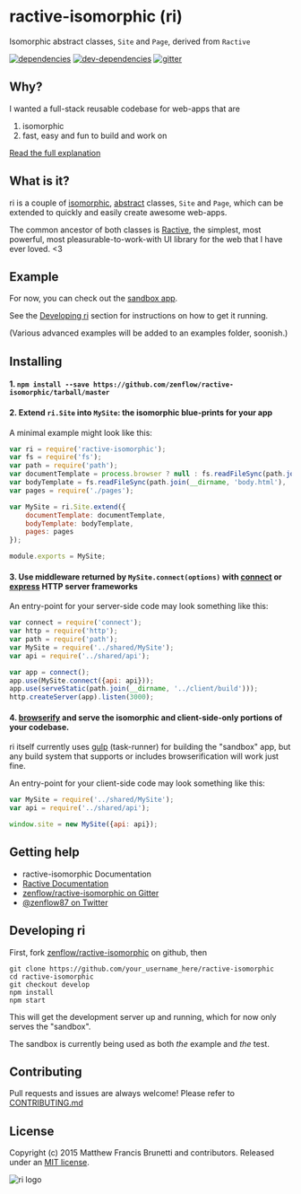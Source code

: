 # ractive-isomorphic (ri)
Isomorphic abstract classes, `Site` and `Page`, derived from `Ractive`

[![dependencies](https://david-dm.org/zenflow/ractive-isomorphic.svg)](https://david-dm.org/zenflow/ractive-isomorphic)
[![dev-dependencies](https://david-dm.org/zenflow/ractive-isomorphic/dev-status.svg)](https://david-dm.org/zenflow/ractive-isomorphic#info=devDependencies)
[![gitter](https://img.shields.io/badge/gitter-join%20chat%20%E2%86%92-brightgreen.svg)](https://gitter.im/zenflow/ractive-isomorphic)

## Why?

I wanted a full-stack reusable codebase for web-apps that are 

1. isomorphic
2. fast, easy and fun to build and work on

[Read the full explanation](https://github.com/zenflow/ractive-isomorphic/blob/master/WHY.md)

## What is it?

ri is a couple of [isomorphic](http://nerds.airbnb.com/isomorphic-javascript-future-web-apps),
[abstract](https://en.wikipedia.org/wiki/Class_\(computer_programming\)#Abstract_and_concrete) 
classes, `Site` and `Page`, which can be extended to quickly and easily create awesome web-apps.

The common ancestor of both classes is [Ractive](https://github.com/ractivejs/ractive), the simplest, most powerful, 
most pleasurable-to-work-with UI library for the web that I have ever loved. <3

## Example

For now, you can check out the [sandbox app](https://github.com/zenflow/ractive-isomorphic/tree/master/sandbox).

See the [Developing ri](#developing-ri) section for instructions on how to get it running.

(Various advanced examples will be added to an examples folder, soonish.)

## Installing

#### 1. `npm install --save https://github.com/zenflow/ractive-isomorphic/tarball/master`

#### 2. Extend `ri.Site` into `MySite`: the isomorphic blue-prints for your app

A minimal example might look like this:

```js
var ri = require('ractive-isomorphic');
var fs = require('fs');
var path = require('path');
var documentTemplate = process.browser ? null : fs.readFileSync(path.join(__dirname, 'document.html'), 'utf8');
var bodyTemplate = fs.readFileSync(path.join(__dirname, 'body.html'), 'utf8');
var pages = require('./pages');

var MySite = ri.Site.extend({
	documentTemplate: documentTemplate,
	bodyTemplate: bodyTemplate,
	pages: pages
});

module.exports = MySite;

```

#### 3. Use middleware returned by `MySite.connect(options)` with [connect](https://github.com/senchalabs/connect) or [express](https://github.com/strongloop/express) HTTP server frameworks

An entry-point for your server-side code may look something like this:

```js
var connect = require('connect');
var http = require('http');
var path = require('path');
var MySite = require('../shared/MySite');
var api = require('../shared/api');

var app = connect();
app.use(MySite.connect({api: api}));
app.use(serveStatic(path.join(__dirname, '../client/build')));
http.createServer(app).listen(3000);
```

#### 4. [browserify](https://github.com/substack/browserify) and serve the isomorphic and client-side-only portions of your codebase. 

ri itself currently uses [gulp](https://github.com/gulpjs/gulp) (task-runner) for building the "sandbox" app, but 
any build system that supports or includes browserification will work just fine.

An entry-point for your client-side code may look something like this:

```js
var MySite = require('../shared/MySite');
var api = require('../shared/api');

window.site = new MySite({api: api});
```

## Getting help

* ractive-isomorphic Documentation
* [Ractive Documentation](http://docs.ractivejs.org/)
* [zenflow/ractive-isomorphic on Gitter](https://gitter.im/zenflow/ractive-isomorphic)
* [@zenflow87 on Twitter](http://twitter.com/zenflow87)

## Developing ri

First, fork [zenflow/ractive-isomorphic](https://github.com/zenflow/ractive-isomorphic) on github, then

```
git clone https://github.com/your_username_here/ractive-isomorphic
cd ractive-isomorphic
git checkout develop
npm install
npm start
```

This will get the development server up and running, which for now only serves the "sandbox". 

The sandbox is currently being used as both *the* example and *the* test. 

## Contributing

Pull requests and issues are always welcome! Please refer to [CONTRIBUTING.md](https://github.com/zenflow/ractive-isomorphic/blob/master/CONTRIBUTING.md)

## License

Copyright (c) 2015 Matthew Francis Brunetti and contributors. Released under an [MIT license](https://github.com/zenflow/ractive-isomorphic/blob/master/LICENSE).

![ri logo](https://raw.githubusercontent.com/zenflow/ractive-isomorphic/master/logo.png)